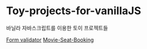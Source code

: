 # Toy-projects-for-vanillaJS
바닐라 자바스크립트를 이용한 토이 프로젝트들

[Form validator](https://github.com/Hyunsoo-dev/Toy-projects-for-vanillaJS/tree/main/Form_validator)
[Movie-Seat-Booking](https://github.com/Hyunsoo-dev/Toy-projects-for-vanillaJS/tree/main/Movie-Seat-Booking)
